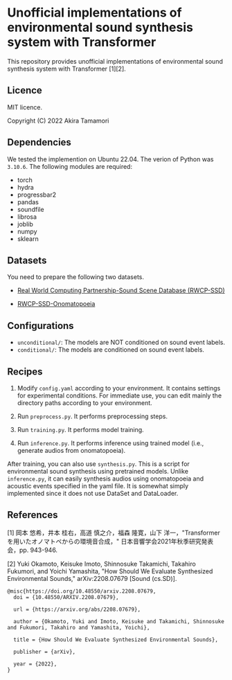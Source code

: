 # Unofficial implementations of environmental sound synthesis system with Transformer
This repository provides unofficial implementations of environmental sound synthesis system with Transformer [1][2].

## Licence
MIT licence.

Copyright (C) 2022 Akira Tamamori

## Dependencies
We tested the implemention on Ubuntu 22.04. The verion of Python was `3.10.6`. The following modules are required:

- torch
- hydra
- progressbar2
- pandas
- soundfile
- librosa
- joblib
- numpy
- sklearn

## Datasets
You need to prepare the following two datasets.

   - [Real World Computing Partnership-Sound Scene Database (RWCP-SSD)](http://research.nii.ac.jp/src/en/RWCP-SSD.html)

   - [RWCP-SSD-Onomatopoeia](https://github.com/KeisukeImoto/RWCPSSD_Onomatopoeia)

## Configurations
- `unconditional/`: The models are NOT conditioned on sound event labels.
- `conditional/`:  The models are conditioned on sound event labels.


## Recipes
1. Modify `config.yaml` according to your environment. It contains settings for experimental conditions. For immediate use, you can edit mainly the directory paths according to your environment.

2. Run `preprocess.py`. It performs preprocessing steps.

3. Run `training.py`. It performs model training.

4. Run `inference.py`. It performs inference using trained model (i.e., generate audios from onomatopoeia).

After training, you can also use `synthesis.py`. This is a script for environmental sound synthesis using pretrained models. Unlike `inference.py`, it can easily synthesis audios using onomatopoeia and acoustic events specified in the yaml file. It is somewhat simply implemented since it does not use DataSet and DataLoader.
  
## References

[1] 岡本 悠希，井本 桂右，高道 慎之介，福森 隆寛，山下 洋一，"Transformerを用いたオノマトペからの環境音合成，" 日本音響学会2021年秋季研究発表会，pp. 943-946.

[2] Yuki Okamoto, Keisuke Imoto, Shinnosuke Takamichi, Takahiro Fukumori, and Yoichi Yamashita, "How Should We Evaluate Synthesized Environmental Sounds," arXiv:2208.07679 [Sound (cs.SD)].

```
@misc{https://doi.org/10.48550/arxiv.2208.07679,
  doi = {10.48550/ARXIV.2208.07679},
  
  url = {https://arxiv.org/abs/2208.07679},
  
  author = {Okamoto, Yuki and Imoto, Keisuke and Takamichi, Shinnosuke and Fukumori, Takahiro and Yamashita, Yoichi},
  
  title = {How Should We Evaluate Synthesized Environmental Sounds},
  
  publisher = {arXiv},
  
  year = {2022},
}
```

